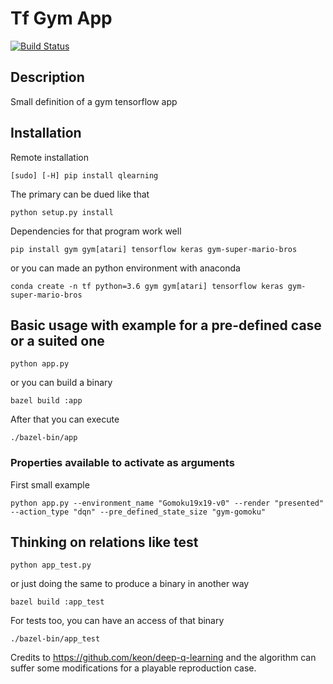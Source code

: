 # Tf Gym App

[![Build Status](https://travis-ci.com/kaiquewdev/tf-gym-app.svg?token=fP2MzeqGP5sWPBqwVGGZ&branch=master)](https://travis-ci.com/kaiquewdev/tf-gym-app)

## Description

Small definition of a gym tensorflow app

## Installation

Remote installation

```
[sudo] [-H] pip install qlearning
```

The primary can be dued like that

```
python setup.py install
```

Dependencies for that program work well

```
pip install gym gym[atari] tensorflow keras gym-super-mario-bros
```

or you can made an python environment with anaconda

```
conda create -n tf python=3.6 gym gym[atari] tensorflow keras gym-super-mario-bros
```

## Basic usage with example for a pre-defined case or a suited one

```
python app.py
```

or you can build a binary

```
bazel build :app
```

After that you can execute

```
./bazel-bin/app
```

### Properties available to activate as arguments

First small example

```
python app.py --environment_name "Gomoku19x19-v0" --render "presented" --action_type "dqn" --pre_defined_state_size "gym-gomoku"
```

## Thinking on relations like test

```
python app_test.py
```

or just doing the same to produce a binary in another way

```
bazel build :app_test
```

For tests too, you can have an access of that binary

```
./bazel-bin/app_test
```

Credits to https://github.com/keon/deep-q-learning and the algorithm can suffer some
modifications for a playable reproduction case.